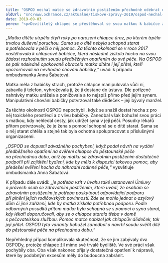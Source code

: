 ```yaml
---
title: "OSPOD nechal matce se zdravotním postižením přechodně odebrat dítě, místo aby se ji snažil podpořit"
oldUrl: "src/www.ochrance.cz/aktualne/tiskove-zpravy-2019/ospod-nechal-matce-se-zdravotnim-postizenim-prechodne-odebrat-dite-misto-aby-se-ji-snazil"
date: 2019-09-03
perex: "<p>Devítiletý chlapec se přestěhoval se svou matkou k babičce z otcovy strany. O několik měsíců později soud dítě svěřil na přechodnou dobu pěstounům a babičce s ním zakázal osobní i písemný styk. Za této situace se babička obrátila na ombudsmanku, protože s tímto postupem nesouhlasila. Jak ukázalo následující šetření, příslušný OSPOD ve své práci skutečně pochybil, nicméně především vůči matce a chlapci a nikoli vůči babičce. </p>"
---
```


<!-- imported from the old website -->

<p><i>„Matka dítěte utrpěla čtyři roky po narození chlapce úraz, po kterém trpěla trvalou duševní poruchou. Sama se o dítě nebyla schopná starat a potřebovala v péči o něj pomoc. Za těchto okolností se v roce 2017 nastěhovala k chlapcově babičce, která následně získala hocha na svou žádost rozhodnutím soudu předběžným opatřením do své péče. Na OSPOD se pak následně opakovaně obracela matka dítěte i její přítel, kteří upozorňovali na nevhodné chování babičky,“</i> uvádí k případu ombudsmanka Anna Šabatová. </p> <p>Matka měla z babičky strach, protože chlapce manipulovala vůči ní, zabavila jí telefon, vyhrožovala jí, že ji dostane do ústavu. Dle pořízené nahrávky matku urážela a ponižovala a to nejspíš přímo před jejím synem. Manipulativní chování babičky potvrzoval také dědeček – její bývalý manžel. </p> <p>Za těchto okolností OSPOD nepochybil, když se snažil dostat hocha z pro něj toxického prostředí a z vlivu babičky. Zanedbal však bohužel svou práci s matkou, kdy nehledal cesty, jak udržet syna v její péči. Posudky lékařů přitom potvrzovaly, že je žena s pomocí schopná se o dítě starat. Sama se o něj starat chtěla a stejně tak byla ochotná spolupracovat s příslušnými organizacemi. </p> <p><i>„OSPOD se dopustil závažného pochybení, když podal návrh na vydání předběžného opatření na svěření chlapce do pěstounské péče na přechodnou dobu, aniž by matku se zdravotním postižením dostatečně podpořil při zajištění bydlení, kde by měla k dispozici takovou pomoc, aby předešel svěření hocha do náhradní rodinné péče,“</i> vysvětluje ombudsmanka Anna Šabatová. </p><p>K případu dále uvádí: <i>„je potřeba vzít v úvahu také ustanovení Úmluvy o právech osob se zdravotním postižením, které uvádí, že osobám se zdravotním postižením je potřeba poskytnout odpovídající podporu při plnění jejich rodičovských povinností. Zde se mohlo jednat o azylový dům či jiné zařízení, kde by matka získala potřebnou podporu. Podle odborných posudků přitom matka byla schopná se s pomocí o syna starat, kdy lékaři doporučovali, aby se o chlapce starala třeba v domě s pečovatelskou službou. Pomoc matce nabízel jak chlapcův dědeček, tak její přítel. OSPOD tyto varianty bohužel zanedbal a navrhl soudu svěřit dítě do pěstounské péče na přechodnou dobu.“</i></p> Nepřehledný případ komplikovala skutečnost, že se jím zabývaly dva OSPODy, protože chlapec žil mimo své trvalé bydliště. Ve své práci však pochybily oba. Oba však nakonec přijaly dostatečná opatření k nápravě, které by podobným excesům měly do budoucna zabránit.
